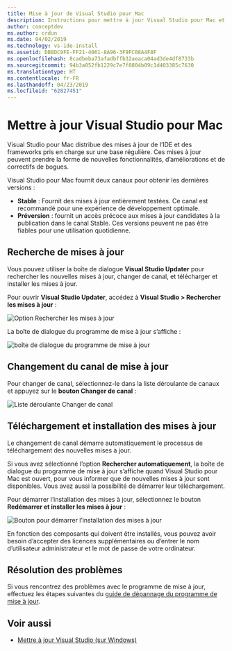 ```yaml
---
title: Mise à jour de Visual Studio pour Mac
description: Instructions pour mettre à jour Visual Studio pour Mac et accéder aux préversions.
author: conceptdev
ms.author: crdun
ms.date: 04/02/2019
ms.technology: vs-ide-install
ms.assetid: DB8DC9FE-FF21-4061-8A96-3F9FC08A4F8F
ms.openlocfilehash: 8cadbeba73afadbffb32aeaca04ad3de4df8733b
ms.sourcegitcommit: 94b3a052fb1229c7e7f8804b09c1d403385c7630
ms.translationtype: HT
ms.contentlocale: fr-FR
ms.lasthandoff: 04/23/2019
ms.locfileid: "62827451"
---
```

# <a name="update-visual-studio-for-mac"></a>Mettre à jour Visual Studio pour Mac

Visual Studio pour Mac distribue des mises à jour de l’IDE et des frameworks pris en charge sur une base régulière. Ces mises à jour peuvent prendre la forme de nouvelles fonctionnalités, d’améliorations et de correctifs de bogues.

Visual Studio pour Mac fournit deux canaux pour obtenir les dernières versions :

* **Stable** : Fournit des mises à jour entièrement testées. Ce canal est recommandé pour une expérience de développement optimale.
* **Préversion** : fournit un accès précoce aux mises à jour candidates à la publication dans le canal Stable. Ces versions peuvent ne pas être fiables pour une utilisation quotidienne.

## <a name="checking-for-updates"></a>Recherche de mises à jour

Vous pouvez utiliser la boîte de dialogue **Visual Studio Updater** pour rechercher les nouvelles mises à jour, changer de canal, et télécharger et installer les mises à jour.

Pour ouvrir **Visual Studio Updater**, accédez à **Visual Studio > Rechercher les mises à jour** :

![Option Rechercher les mises à jour](media/update-image1.png)

La boîte de dialogue du programme de mise à jour s’affiche :

![boîte de dialogue du programme de mise à jour](media/update-image2.png)

## <a name="changing-the-updater-channel"></a>Changement du canal de mise à jour

Pour changer de canal, sélectionnez-le dans la liste déroulante de canaux et appuyez sur le **bouton Changer de canal** :

![Liste déroulante Changer de canal](media/update-image3.png)

## <a name="downloading-and-installing-updates"></a>Téléchargement et installation des mises à jour

Le changement de canal démarre automatiquement le processus de téléchargement des nouvelles mises à jour.

Si vous avez sélectionné l’option **Rechercher automatiquement**, la boîte de dialogue du programme de mise à jour s’affiche quand Visual Studio pour Mac est ouvert, pour vous informer que de nouvelles mises à jour sont disponibles. Vous avez aussi la possibilité de démarrer leur téléchargement.

Pour démarrer l’installation des mises à jour, sélectionnez le bouton **Redémarrer et installer les mises à jour** :

![Bouton pour démarrer l’installation des mises à jour](media/update-image4.png)

En fonction des composants qui doivent être installés, vous pouvez avoir besoin d’accepter des licences supplémentaires ou d’entrer le nom d’utilisateur administrateur et le mot de passe de votre ordinateur.

## <a name="troubleshooting"></a>Résolution des problèmes

Si vous rencontrez des problèmes avec le programme de mise à jour, effectuez les étapes suivantes du [guide de dépannage du programme de mise à jour](updater-troubleshooting.md).

## <a name="see-also"></a>Voir aussi

- [Mettre à jour Visual Studio (sur Windows)](/visualstudio/install/update-visual-studio)

